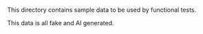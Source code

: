 This directory contains sample data to be used by functional tests.

This data is all fake and AI generated.
